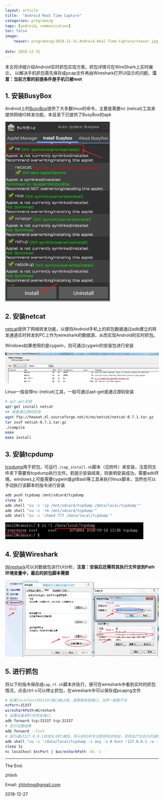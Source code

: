 ```yaml
---
layout: article
title:  "Android Real Time Capture"
categories: programing
tags: [android, communication]
toc: false
image:
    teaser: programing/2018-12-31-Android-Real-Time-Capture/teaser.jpg

date: 2018-12-31
---
```


本文将详细介绍Android实时抓包实现方案，抓包详情可在WireShark上实时展示，
以解决手机抓包需先保存成pcap文件再由Wireshark打开UI显示的问题，**注意：当前方案的前提条件是手机已被root**

## 1. 安装BusyBox

Android上的[BusyBox](https://play.google.com/store/apps/details?id=stericson.busybox&hl=en_US)提供了大多数linux的命令，主要是需要nc (netcat)工具来提供网络IO转发功能，本目录下已提供了BusyBox的apk

![01-busybox](/images/programing/2018-12-31-Android-Real-Time-Capture/01-busybox.png)

## 2. 安装netcat

[netcat](https://sourceforge.net/projects/netcat/)提供了网络转发功能，以便将Android手机上的抓包数据通过adb建立的转发通道实时转发到PC上作为wireshark的数据源，从而实现Android的实时抓包。

Windows如果使用的是cygwin，则可通过cygwin的安装包进行安装

![02-netcat](/images/programing/2018-12-31-Android-Real-Time-Capture/02-netcat.png)

Linux一般自带nc (netcat)工具，一般可通过apt-get或通过源码安装

```bash
# apt-get安装
apt-get install netcat
## 或者通过源码安装
wget ftp://heanet.dl.sourceforge.net/n/ne/netcat/netcat-0.7.1.tar.gz
tar zvxf netcat-0.7.1.tar.gz
./compile
make
make install
```


## 3. 安装tcpdump

[tcpdump](https://www.androidtcpdump.com/android-tcpdump/downloads)用于抓包，可运行`./cap_install.sh`脚本（见附件）来安装，注意同文件夹下需要有tcpdump执行文件。若提示安装结束，则表明安装成功，需要adb环境。windows上可能需要cygwin或gitBash等工具来执行linux脚本，当然也可以手动执行该脚本的指令进行安装

```bash
adb push tcpdump /mnt/sdcard/tcpdump
sleep 2s
adb shell "su -c 'cp /mnt/sdcard/tcpdump /data/local/tcpdump'"
adb shell "su -c 'rm /mnt/sdcard/tcpdump'"
adb shell "su -c 'chmod 777 /data/local/tcpdump'"
```

![03-tcpdump](/images/programing/2018-12-31-Android-Real-Time-Capture/03-tcpdump.png)

## 4. 安装Wireshark

[Wireshark](https://www.wireshark.org/download.html)可以对数据包进行UI分析，**注意：安装后还需将其执行文件放到Path环境变量中，最后的抓包脚本需要**

![04-wireshark](/images/programing/2018-12-31-Android-Real-Time-Capture/04-wireshark.png)

## 5. 进行抓包

将以下的指令保存成`cap_rt.sh`脚本并执行，便可在wireshark中看到实时的抓包情况，点击ctrl-c可以停止抓包，在wireshark中可以保存成pcapng文件

```bash
# 如果localhost的31337端口被占用，请更换其他端口，当然一般都不会
ncPort=31337
wiresharkPath=Wireshark
# 设置设备和PC的转发端口
adb forward tcp:31337 tcp:31337
# 显示设置结果
adb forward --list
# 因为通过127.0.0.1的地址与PC通信，所以抓包命令注意排除该地址，否则会产生巨大的递归流量
adb shell "su -c '/data/local/tcpdump -i any -s 0 host !127.0.0.1 -w - | nc -l -p '$ncPort''" &
sleep 1s
nc localhost $ncPort | $wiresharkPath -kS -i -
```



---
The End.

zhlinh

Email: zhlinhng@gmail.com

2018-12-27
